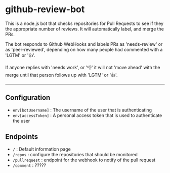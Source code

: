# github-review-bot
This is a node.js bot that checks repositories for Pull Requests to see if they
the appropriate number of reviews. It will automatically label, and merge the PRs.

The bot responds to Github WebHooks and labels PRs as 'needs-review' or as
'peer-reviewed', depending on how many people had commented with a 'LGTM' or ':+1:'.

If anyone replies with 'needs work', or ':-1:' it will not 'move ahead' with
the merge until that person follows up with 'LGTM' or ':+1:'.

---

## Configuration

- `env[botUsername]` : The username of the user that is authenticating  
- `env[accessToken]` : A personal access token that is used to authenticate the user


## Endpoints

- `/` : Default information page
- `/repos` : configure the repositories that should be monitored
- `/pullrequest` : endpoint for the webhook to notify of the pull request
- `/comment` : ?????
